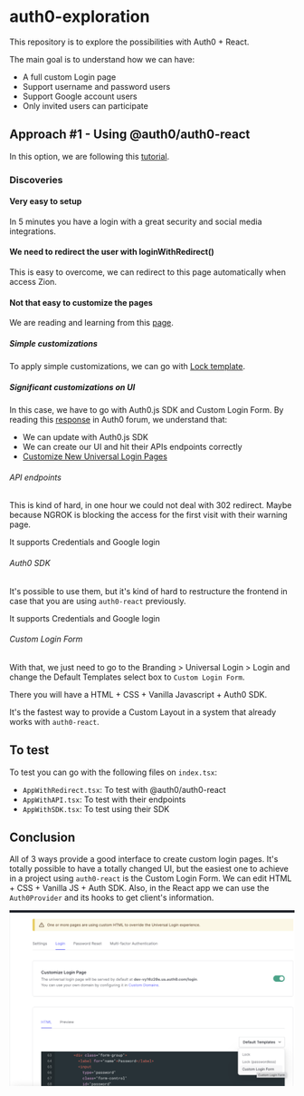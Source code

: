 # auth0-exploration

This repository is to explore the possibilities with Auth0 + React.

The main goal is to understand how we can have:

- A full custom Login page
- Support username and password users
- Support Google account users
- Only invited users can participate

## Approach #1 - Using @auth0/auth0-react

In this option, we are following this [tutorial](https://auth0.com/docs/quickstart/spa/react/01-login).

### Discoveries

#### Very easy to setup

In 5 minutes you have a login with a great security and social media integrations.

#### We need to redirect the user with loginWithRedirect()

This is easy to overcome, we can redirect to this page automatically when access Zion.

#### Not that easy to customize the pages

We are reading and learning from this [page](https://auth0.com/docs/customize/universal-login-pages/customization-classic).

##### Simple customizations

To apply simple customizations, we can go with [Lock template](https://auth0.com/docs/libraries/lock).

##### Significant customizations on UI

In this case, we have to go with Auth0.js SDK and Custom Login Form. By reading this [response](https://community.auth0.com/t/how-do-i-implement-a-custom-ui-login-instead-of-using-lock/19693/3) in Auth0 forum, we understand that:

- We can update with Auth0.js SDK
- We can create our UI and hit their APIs endpoints correctly
- [Customize New Universal Login Pages](https://auth0.com/docs/customize/universal-login-pages/universal-login-page-templates)

###### API endpoints

This is kind of hard, in one hour we could not deal with 302 redirect. Maybe because NGROK is blocking the access for the first visit with their warning page.

It supports Credentials and Google login

###### Auth0 SDK

It's possible to use them, but it's kind of hard to restructure the frontend in case that you are using `auth0-react` previously.

It supports Credentials and Google login

###### Custom Login Form

With that, we just need to go to the Branding > Universal Login > Login and change the Default Templates select box to `Custom Login Form`.

There you will have a HTML + CSS + Vanilla Javascript + Auth0 SDK.

It's the fastest way to provide a Custom Layout in a system that already works with `auth0-react`.

## To test

To test you can go with the following files on `index.tsx`:

- `AppWithRedirect.tsx`: To test with @auth0/auth0-react
- `AppWithAPI.tsx`: To test with their endpoints
- `AppWithSDK.tsx`: To test using their SDK

## Conclusion

All of 3 ways provide a good interface to create custom login pages. It's totally possible to have a totally changed UI, but the easiest one to achieve in a project using `auth0-react` is the Custom Login Form. We can edit HTML + CSS + Vanilla JS + Auth SDK. Also, in the React app we can use the `Auth0Provider` and its hooks to get client's information.

![Example](custom-login-form.png)
